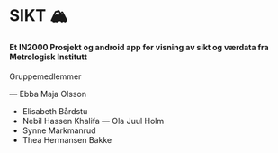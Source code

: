 # SIKT 🏔️
#### Et IN2000 Prosjekt og android app for visning av sikt og værdata fra Metrologisk Institutt

Gruppemedlemmer

— Ebba Maja Olsson
- Elisabeth Bårdstu
- Nebil Hassen Khalifa
— Ola Juul Holm
- Synne Markmanrud
- Thea Hermansen Bakke

